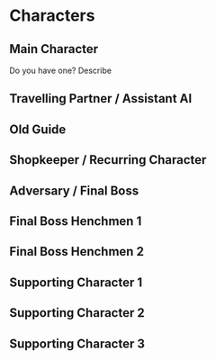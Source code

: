 # Characters
## Main Character
Do you have one? Describe

## Travelling Partner / Assistant AI

## Old Guide

## Shopkeeper / Recurring Character

## Adversary / Final Boss

## Final Boss Henchmen 1

## Final Boss Henchmen 2

## Supporting Character 1

## Supporting Character 2

## Supporting Character 3
